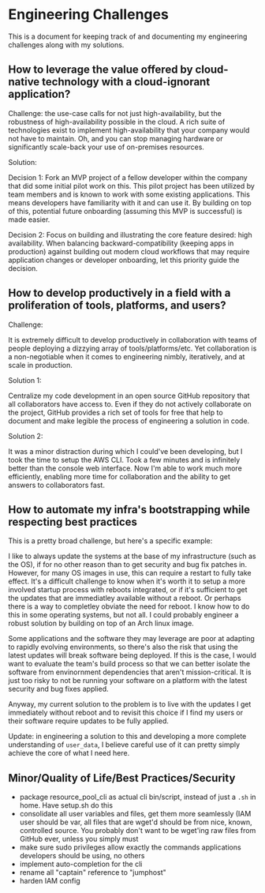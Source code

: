 # Engineering Challenges

This is a document for keeping track of and documenting my engineering challenges along with my solutions.

## How to leverage the value offered by cloud-native technology with a cloud-ignorant application?

Challenge: the use-case calls for not just high-availability, but the
robustness of high-availability possible in the cloud.  A rich suite of
technologies exist to implement high-availability that your company would not
have to maintain.  Oh, and you can stop managing hardware or significantly
scale-back your use of on-premises resources.

Solution: 

Decision 1: Fork an MVP project of a fellow developer within the company that did
some initial pilot work on this.  This pilot project has been utilized by team
members and is known to work with some existing applications.  This means
developers have familiarity with it and can use it.  By building on top of
this, potential future onboarding (assuming this MVP is successful) is made
easier.

Decision 2: Focus on building and illustrating the core feature desired: high
availability.  When balancing backward-compatibility (keeping apps in
production) against building out modern cloud workflows that may require
application changes or developer onboarding, let this priority guide the
decision.

## How to develop productively in a field with a proliferation of tools, platforms, and users?

Challenge:

It is extremely difficult to develop productively in collaboration with teams of people deploying a dizzying array of tools/platforms/etc.  Yet collaboration is a non-negotiable when it comes to engineering nimbly, iteratively, and at scale in production.

Solution 1:

Centralize my code development in an open source GitHub repository that all collaborators have access to.  Even if they do not actively collaborate on the project, GitHub provides a rich set of tools for free that help to document and make legible the process of engineering a solution in code.

Solution 2:

It was a minor distraction during which I could've been developing, but I took the time to setup the AWS CLI.  Took a few minutes and is infinitely better than the console web interface.  Now I'm able to work much more efficiently, enabling more time for collaboration and the ability to get answers to collaborators fast.



## How to automate my infra's bootstrapping while respecting best practices

This is a pretty broad challenge, but here's a specific example:

I like to always update the systems at the base of my infrastructure (such as the OS), if for no other reason than to get security and bug fix patches in.  However, for many OS images in use, this can require a restart to fully take effect.  It's a difficult challenge to know when it's worth it to setup a more involved startup process with reboots integrated, or if it's sufficient to get the updates that are immediatley available without a reboot.  Or perhaps there is a way to completley obviate the need for reboot.  I know how to do this in some operating systems, but not all.  I could probably engineer a robust solution by building on top of an Arch linux image.

Some applications and the software they may leverage are poor at adapting to rapidly evolving environments, so there's also the risk that using the latest updates will break software being deployed.  If this is the case, I would want to evaluate the team's build process so that we can better isolate the software from envinornment dependencies that aren't mission-critical.  It is just too risky to not be running your software on a platform with the latest security and bug fixes applied.

Anyway, my current solution to the problem is to live with the updates I get immediately without reboot and to revisit this choice if I find my users or their software require updates to be fully applied.

Update: in engineering a solution to this and developing a more complete understanding of `user_data`, I believe careful use of it can pretty simply achieve the core of what I need here.



## Minor/Quality of Life/Best Practices/Security

- package resource_pool_cli as actual cli bin/script, instead of just a `.sh` in home.  Have setup.sh do this
- consolidate all user variables and files, get them more seamlessly (IAM user should be var, all files that are wget'd should be from nice, known, controlled source.  You probably don't want to be wget'ing raw files from GitHub ever, unless you simply must
- make sure sudo privileges allow exactly the commands applications developers should be using, no others
- implement auto-completion for the cli
- rename all "captain" reference to "jumphost"
- harden IAM config
